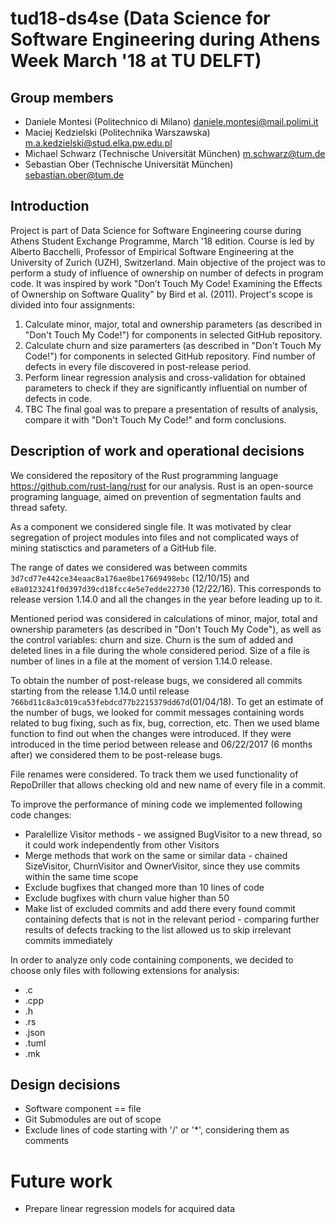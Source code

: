 # tud18-ds4se (Data Science for Software Engineering during Athens Week March '18 at TU DELFT)

## Group members
* Daniele Montesi (Politechnico di Milano) <daniele.montesi@mail.polimi.it>
* Maciej Kedzielski (Politechnika Warszawska) <m.a.kedzielski@stud.elka.pw.edu.pl>
* Michael Schwarz  (Technische Universität München) <m.schwarz@tum.de>
* Sebastian Ober (Technische Universität München) <sebastian.ober@tum.de>

## Introduction
Project is part of Data Science for Software Engineering course during Athens Student Exchange Programme, March '18 edition. Course is led by Alberto Bacchelli, Professor of Empirical Software Engineering at the University of Zurich (UZH), Switzerland. Main objective of the project was to perform a study of influence of ownership on number of defects in program code. It was inspired by work "Don’t Touch My Code! Examining the Effects of Ownership on Software Quality" by Bird et al. (2011). 
Project's scope is divided into four assignments:
1. Calculate minor, major, total and ownership parameters (as described in "Don't Touch My Code!") for components in selected GitHub repository.
2. Calculate churn and size paramerters (as described in "Don't Touch My Code!") for components in selected GitHub repository. Find number of defects in every file discovered in post-release period.
3. Perform linear regression analysis and cross-validation for obtained parameters to check if they are significantly influential on number of defects in code.
4. TBC
The final goal was to prepare a presentation of results of analysis, compare it with "Don't Touch My Code!" and form conclusions. 

## Description of work and operational decisions
We considered the repository of the Rust programming language https://github.com/rust-lang/rust for our analysis. Rust is an open-source programing language, aimed on prevention of segmentation faults and thread safety.

As a component we considered single file. It was motivated by clear segregation of project modules into files and not complicated ways of mining statisctics and parameters of a GitHub file. 

The range of dates we considered was between commits `3d7cd77e442ce34eaac8a176ae8be17669498ebc` (12/10/15) and `e8a0123241f0d397d39cd18fcc4e5e7edde22730` (12/22/16).
This corresponds to release version 1.14.0 and all the changes in the year before leading up to it.

Mentioned period was considered in calculations of minor, major, total and ownership parameters (as described in "Don't Touch My Code"), as well as the control variables: churn and size. Churn is the sum of added and deleted lines in a file during the whole considered period. Size of a file is number of lines in a file at the moment of version 1.14.0 release.

To obtain the number of post-release bugs, we considered all commits starting from the release 1.14.0 until release `766bd11c8a3c019ca53febdcd77b2215379dd67d`(01/04/18). To get an estimate of the number of bugs, we looked for commit messages containing words related to bug fixing, such as fix, bug, correction, etc. Then we used blame function to find out when the changes were introduced. If they were introduced in the time period between release and 06/22/2017 (6 months after) we considered them to be post-release bugs.

File renames were considered. To track them we used functionality of RepoDriller that allows checking old and new name of every file in a commit. 

To improve the performance of mining code we implemented following code changes:
* Paralellize Visitor methods - we assigned BugVisitor to a new thread, so it could work independently from other Visitors
* Merge methods that work on the same or similar data - chained SizeVisitor, ChurnVisitor and OwnerVisitor, since they use commits within the same time scope
* Exclude bugfixes that changed more than 10 lines of code
* Exclude bugfixes with churn value higher than 50
* Make list of excluded commits and add there every found commit containing defects that is not in the relevant period - comparing further results of defects tracking to the list allowed us to skip irrelevant commits immediately

In order to analyze only code containing components, we decided to choose only files with following extensions for analysis:
* .c
* .cpp
* .h
* .rs
* .json
* .tuml
* .mk

## Design decisions
* Software component == file
* Git Submodules are out of scope
* Exclude lines of code starting with '/' or '\*', considering them as comments 

# Future work
* Prepare linear regression models for acquired data
